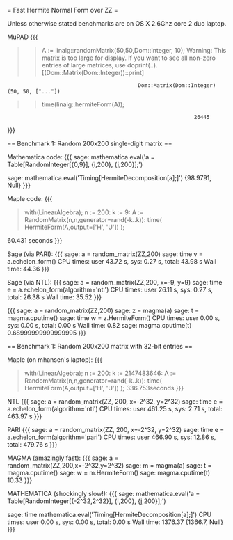 = Fast Hermite Normal Form over ZZ =

Unless otherwise stated benchmarks are on OS X 2.6Ghz core 2 duo laptop. 

MuPAD
{{{
>> A := linalg::randomMatrix(50,50,Dom::Integer, 10);
Warning: This matrix is too large for display. If you want to see all non-zero entries of large matrices, use doprint(..). [(Dom::Matrix(Dom::Integer))::print]

                                              Dom::Matrix(Dom::Integer)(50, 50, ["..."])
>> time(linalg::hermiteForm(A));                     

                                                                26445

}}}

== Benchmark 1: Random 200x200 single-digit matrix ==

Mathematica code:
{{{
sage: mathematica.eval('a = Table[RandomInteger[{0,9}], {i,200}, {j,200}];')

sage: mathematica.eval('Timing[HermiteDecomposition[a];]')
        {98.9791, Null}
}}}


Maple code:
{{{

> with(LinearAlgebra); n := 200: k := 9: A := RandomMatrix(n,n,generator=rand(-k..k)): time( HermiteForm(A,output=['H', 'U']) );

60.431 seconds
}}}


Sage (via PARI):
{{{
sage: a = random_matrix(ZZ,200)
sage: time v = a.echelon_form()
CPU times: user 43.72 s, sys: 0.27 s, total: 43.98 s
Wall time: 44.36
}}}

Sage (via NTL):
{{{
sage: a = random_matrix(ZZ,200, x=-9, y=9)
sage: time e = a.echelon_form(algorithm='ntl')
CPU times: user 26.11 s, sys: 0.27 s, total: 26.38 s
Wall time: 35.52
}}}


{{{
sage: a = random_matrix(ZZ,200)
sage: z = magma(a)
sage: t = magma.cputime()
sage: time w = z.HermiteForm()
CPU times: user 0.00 s, sys: 0.00 s, total: 0.00 s
Wall time: 0.82
sage: magma.cputime(t)
0.68999999999999995
}}}

== Benchmark 1: Random 200x200 matrix with 32-bit entries ==

Maple (on mhansen's laptop):
{{{
> with(LinearAlgebra); n := 200: k := 2147483646: A := RandomMatrix(n,n,generator=rand(-k..k)): time( HermiteForm(A,output=['H', 'U']) );
336.753seconds
}}}

NTL 
{{{
sage: a = random_matrix(ZZ, 200, x=-2^32, y=2^32)
sage: time e = a.echelon_form(algorithm='ntl')
CPU times: user 461.25 s, sys: 2.71 s, total: 463.97 s
}}}

PARI 
{{{
sage: a = random_matrix(ZZ, 200, x=-2^32, y=2^32)
sage: time e = a.echelon_form(algorithm='pari')
CPU times: user 466.90 s, sys: 12.86 s, total: 479.76 s
}}}

MAGMA (amazingly fast):
{{{
sage: a = random_matrix(ZZ,200,x=-2^32,y=2^32)
sage: m = magma(a)
sage: t = magma.cputime()
sage: w = m.HermiteForm()
sage: magma.cputime(t)
10.33
}}}

MATHEMATICA (shockingly slow!):
{{{
sage: mathematica.eval('a = Table[RandomInteger[{-2^32,2^32}], {i,200}, {j,200}];')

sage: time mathematica.eval('Timing[HermiteDecomposition[a];]')
CPU times: user 0.00 s, sys: 0.00 s, total: 0.00 s
Wall time: 1376.37
        {1366.7, Null}
}}}
